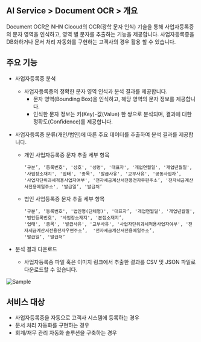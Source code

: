 ## AI Service > Document OCR > 개요

Document OCR은 NHN Clooud의 OCR(광학 문자 인식) 기술을 통해 사업자등록증의 문자 영역을 인식하고, 영역 별 문자를 추출하는 기능을 제공합니다.
사업자등록증을 DB화하거나 문서 처리 자동화를 구현하는 고객사의 경우 활용 할 수 있습니다.

## 주요 기능

* 사업자등록증 분석
	* 사업자등록증의 정확한 문자 영역 인식과 분석 결과를 제공합니다. 
        * 문자 영역(Bounding Box)을 인식하고, 해당 영역의 문자 정보를 제공합니다.
        * 인식한 문자 정보는 키(Key)-값(Value) 한 쌍으로 분석되며, 결과에 대한 정확도(Confidence)를 제공합니다.   
		
* 사업자등록증 분류(개인/법인)에 따른 주요 데이터를 추출하여 분석 결과를 제공합니다.         

	* 개인 사업자등록증 문자 추출 세부 항목
	
          ‘구분’, ‘등록번호', '상호', '성명', '대표자', '개업연월일', '개업년월일', '사업장소재지', '업태', '종목', '발급사유', '교부사유', '공동사업자’,
          '사업자단위과세적용사업자여부', '전자세금계산서전용전자우편주소’, '전자세금계산서전용메일주소', '발급일’, '발급처’
               
    * 법인 사업등록증 문자 추출 세부 항목

          ‘구분’, ‘등록번호', '법인명(단체명)', '대표자’, '개업연월일', '개업년월일', '법인등록번호', '사업장소재지', '본점소재지’, 
          '업태', '종목', '발급사유', '교부사유', '사업자단위과세적용사업자여부', '전자세금계산서전용전자우편주소’,  '전자세금계산서전용메일주소’, 
          '발급일’, '발급처’

* 분석 결과 다운로드 
	* 사업자등록증 파일 혹은 이미지 링크에서 추출한 결과를 CSV 및 JSON 파일로 다운로드할 수 있습니다.
	
![Sample](http://static.toastoven.net/prod_document_ocr/business_sample.png)

## 서비스 대상
* 사업자등록증을 자동으로 고객사 시스템에 등록하는 경우
* 문서 처리 자동화를 구현하는 경우
* 회계/재무 관리 자동화 솔루션을 구축하는 경우